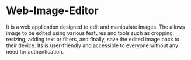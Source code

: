 # Web-Image-Editor

It is a web application designed to edit and manipulate images.
The allows image to be edited using various features and tools such as cropping, resizing, adding text or filters, and finally, save the edited image 
back to their device.
Its is user-friendly and accessible to everyone without any need for authentication.
